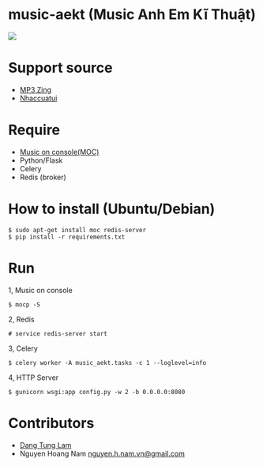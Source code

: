 music-aekt (Music Anh Em Kĩ Thuật)
==================================

![](screenshot.jpg)

Support source
==============
* [MP3 Zing](http://mp3.zing.vn)
* [Nhaccuatui](http://www.nhaccuatui.com)

Require
=======

* [Music on console(MOC)](https://moc.daper.net)
* Python/Flask
* Celery 
* Redis (broker)

How to install (Ubuntu/Debian)
==============================

```
$ sudo apt-get install moc redis-server
$ pip install -r requirements.txt
```

Run
===
1, Music on console
```
$ mocp -S
```

2, Redis
```
# service redis-server start
```

3, Celery
```
$ celery worker -A music_aekt.tasks -c 1 --loglevel=info
```

4, HTTP Server
```
$ gunicorn wsgi:app config.py -w 2 -b 0.0.0.0:8080
```

Contributors
============
* [Dang Tung Lam](https://github.com/tunglam14/)
* Nguyen Hoang Nam <nguyen.h.nam.vn@gmail.com>
